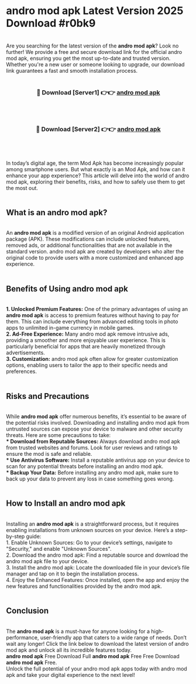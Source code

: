 # andro mod apk Latest Version 2025 Download #r0bk9<br>
<br>
Are you searching for the latest version of the <strong>andro mod apk</strong>? Look no further! We provide a free and secure download link for the official andro mod apk, ensuring you get the most up-to-date and trusted version. Whether you're a new user or someone looking to upgrade, our download link guarantees a fast and smooth installation process.
<br>
<br>
<div align="center">
<h3>🔴 Download [Server1] 👉👉 <a href="https://modyolo.store/andro_mod_apk">andro mod apk</a></h3><br>
<br>
<h3>🔴 Download [Server2] 👉👉 <a href="https://modyolo.store/=andro_mod_apk">andro mod apk</a></h3><br>
</div>
<br>
<br>
In today’s digital age, the term Mod Apk has become increasingly popular among smartphone users. But what exactly is an Mod Apk, and how can it enhance your app experience? This article will delve into the world of andro mod apk, exploring their benefits, risks, and how to safely use them to get the most out.
<br>
<br>
<h2>What is an andro mod apk?</h2>
<br>
An <strong>andro mod apk</strong> is a modified version of an original Android application package (APK). These modifications can include unlocked features, removed ads, or additional functionalities that are not available in the standard version. andro mod apk are created by developers who alter the original code to provide users with a more customized and enhanced app experience.
<br>
<br>
<h2>Benefits of Using andro mod apk</h2>
<br>
<strong> 1. Unlocked Premium Features:</strong> One of the primary advantages of using an <strong>andro mod apk</strong> is access to premium features without having to pay for them. This can include everything from advanced editing tools in photo apps to unlimited in-game currency in mobile games.
<br>
<strong> 2. Ad-Free Experience:</strong> Many andro mod apk remove intrusive ads, providing a smoother and more enjoyable user experience. This is particularly beneficial for apps that are heavily monetized through advertisements.
<br>
<strong> 3. Customization:</strong> andro mod apk often allow for greater customization options, enabling users to tailor the app to their specific needs and preferences.
<br>
<br>
<h2>Risks and Precautions</h2>
<br>
While <strong>andro mod apk</strong> offer numerous benefits, it’s essential to be aware of the potential risks involved. Downloading and installing andro mod apk from untrusted sources can expose your device to malware and other security threats. Here are some precautions to take:
<br>
<strong> * Download from Reputable Sources:</strong> Always download andro mod apk from trusted websites and forums. Look for user reviews and ratings to ensure the mod is safe and reliable.
<br>
<strong> * Use Antivirus Software:</strong> Install a reputable antivirus app on your device to scan for any potential threats before installing an andro mod apk.
<br>
<strong> * Backup Your Data:</strong> Before installing any andro mod apk, make sure to back up your data to prevent any loss in case something goes wrong.
<br>
<br>
<h2>How to Install an andro mod apk</h2>
<br>
Installing an <strong>andro mod apk</strong> is a straightforward process, but it requires enabling installations from unknown sources on your device. Here’s a step-by-step guide:
<br>
 1. Enable Unknown Sources: Go to your device’s settings, navigate to "Security," and enable "Unknown Sources".
<br>
 2. Download the andro mod apk: Find a reputable source and download the andro mod apk file to your device.
<br>
 3. Install the andro mod apk: Locate the downloaded file in your device’s file manager and tap on it to begin the installation process.
<br>
 4. Enjoy the Enhanced Features: Once installed, open the app and enjoy the new features and functionalities provided by the andro mod apk.
<br>
<br>
<h2><strong>Conclusion</strong></h2>
<br>
The <strong>andro mod apk</strong> is a must-have for anyone looking for a high-performance, user-friendly app that caters to a wide range of needs. Don’t wait any longer! Click the link below to download the latest version of andro mod apk and unlock all its incredible features today.
<br>
<strong>andro mod apk</strong> Free Download Full <strong>andro mod apk</strong> Free Free Download <strong>andro mod apk</strong> Free.
<br>
Unlock the full potential of your andro mod apk apps today with andro mod apk and take your digital experience to the next level!

